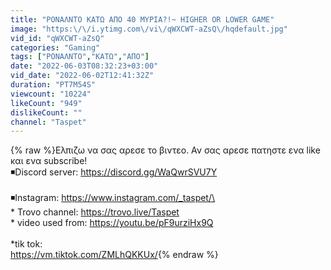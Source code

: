 ```yaml
---
title: "ΡΟΝΑΛΝΤΟ ΚΑΤΩ ΑΠΟ 40 ΜΥΡΙΑ?!~ HIGHER OR LOWER GAME"
image: "https:\/\/i.ytimg.com\/vi\/qWXCWT-aZsQ\/hqdefault.jpg"
vid_id: "qWXCWT-aZsQ"
categories: "Gaming"
tags: ["ΡΟΝΑΛΝΤΟ","ΚΑΤΩ","ΑΠΟ"]
date: "2022-06-03T08:32:23+03:00"
vid_date: "2022-06-02T12:41:32Z"
duration: "PT7M54S"
viewcount: "10224"
likeCount: "949"
dislikeCount: ""
channel: "Taspet"
---
```

{% raw %}Ελπιζω να σας αρεσε το βιντεο. Αν σας αρεσε πατηστε ενα like και ενα subscribe!<br />◾Discord server:  <a rel="nofollow" target="blank" href="https://discord.gg/WaQwrSVU7Y">https://discord.gg/WaQwrSVU7Y</a><br /><br />◾Instagram: <a rel="nofollow" target="blank" href="https://www.instagram.com/_taspet/\">https://www.instagram.com/_taspet/\</a><br />* Trovo channel: <a rel="nofollow" target="blank" href="https://trovo.live/Taspet">https://trovo.live/Taspet</a><br />* video used from: <a rel="nofollow" target="blank" href="https://youtu.be/pF9urziHx9Q">https://youtu.be/pF9urziHx9Q</a><br /><br />*tik tok:<br /><a rel="nofollow" target="blank" href="https://vm.tiktok.com/ZMLhQKKUx/">https://vm.tiktok.com/ZMLhQKKUx/</a>{% endraw %}
